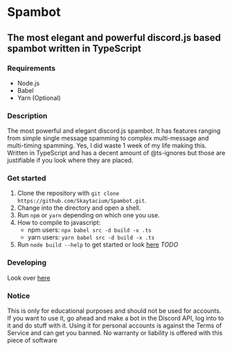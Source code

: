 # Spambot

## The most elegant and powerful discord.js based spambot written in TypeScript

### Requirements

- Node.js
- Babel
- Yarn (Optional)

### Description

The most powerful and elegant discord.js spambot. It has features ranging from simple single message spamming to complex multi-message and multi-timing spamming. Yes, I did waste 1 week of my life making this. Written in TypeScript and has a decent amount of @ts-ignores but those are justifiable if you look where they are placed.

### Get started

1. Clone the repository with `git clone https://github.com/Skaytacium/Spambot.git`.
2. Change into the directory and open a shell.
3. Run `npm` or `yarn` depending on which one you use.
4. How to compile to javascript:
    - npm users: `npx babel src -d build -x .ts`
    - yarn users: `yarn babel src -d build -x .ts`
5. Run `node build --help` to get started or look [here](HELP.md) *TODO*

### Developing

Look over [here](DEVELOP.md)

### Notice

This is only for educational purposes and should not be used for accounts. If you want to use it, go ahead and make a bot in the Discord API, log into to it and do stuff with it. Using it for personal accounts is against the Terms of Service and can get you banned. No warranty or liability is offered with this piece of software
